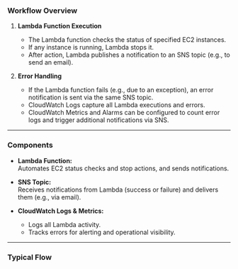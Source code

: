 ### **Workflow Overview**

1. **Lambda Function Execution**
    - The Lambda function checks the status of specified EC2 instances.
    - If any instance is running, Lambda stops it.
    - After action, Lambda publishes a notification to an SNS topic (e.g., to send an email).

2. **Error Handling**
    - If the Lambda function fails (e.g., due to an exception), an error notification is sent via the same SNS topic.
    - CloudWatch Logs capture all Lambda executions and errors.
    - CloudWatch Metrics and Alarms can be configured to count error logs and trigger additional notifications via SNS.

---

### **Components**

- **Lambda Function:**  
  Automates EC2 status checks and stop actions, and sends notifications.

- **SNS Topic:**  
  Receives notifications from Lambda (success or failure) and delivers them (e.g., via email).

- **CloudWatch Logs & Metrics:**  
  - Logs all Lambda activity.
  - Tracks errors for alerting and operational visibility.

---

### **Typical Flow**